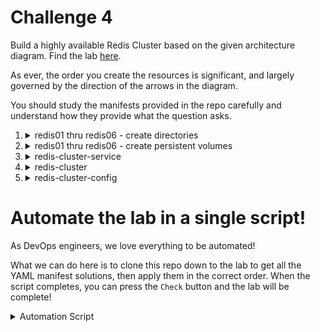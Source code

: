 # Challenge 4

Build a highly available Redis Cluster based on the given architecture diagram. Find the lab [here](https://kodekloud.com/topic/kubernetes-challenge-4/).

As ever, the order you create the resources is significant, and largely governed by the direction of the arrows in the diagram.

You should study the manifests provided in the repo carefully and understand how they provide what the question asks.


1.  <details>
    <summary>redis01 thru redis06 - create directories</summary>

    </br>Using a shell for loop, we can create all of these at once.

    1.  <details>
        <summary>Determine the name of the worker node</summary>

        ```bash
        kubectl get nodes
        ```

        </details>

    1.  <details>
        <summary>ssh to the worker node</summary>

        ```bash
        ssh node01
        ```
        </details>

    1.  <details>
        <summary>Create the required directories</summary>

        ```bash
        for i in $(seq 1 6) ; do mkdir "/redis0$i" ; done
        ```

        Verify

        ```bash
        ls -ld /redis*
        ```

        Now exit ther worker node with `CTRL-D` or `exit`

        </details>
    </details>

1.  <details>
    <summary>redis01 thru redis06 - create persistent volumes</summary>

    You could create a manifest for each persistent volume individually, but that's repetetive and time consuming, so let's instead use the power of Linux for loops, [heredocs](https://linuxize.com/post/bash-heredoc/) and variable substitution!

    The manifest will be generated once for each value 1 thru 6 and each one piped into `kubectl` which will apply it.

    ```bash
    for i in $(seq 1 6)
    do
    cat <<EOF | kubectl apply -f -
    apiVersion: v1
    kind: PersistentVolume
    metadata:
      name: redis0$i
    spec:
      capacity:
        storage: 1Gi
      volumeMode: Filesystem
      accessModes:
        - ReadWriteOnce
      hostPath:
        path: /redis0$i
    EOF
    done
    ```

    Or, you could apply the [manifest](./pv-cluster.yaml) provided which demonstrates the use of `list` when applying multiple resources, however it is a lot of repetition!

    </details>

1.  <details>
    <summary>redis-cluster-service</summary>

    </br>Because the redis cluster is a StatefulSet, it is necessay for a service to exist first, as the StatefulSet manifest refers to it by name.

    Apply the [manifest](./redis-cluster-service.yaml)

1.  <details>
    <summary>redis-cluster</summary>

    </br>Apply the [manifest](./redis-statefulset.yaml)

    </details>

1.  <details>
    <summary>redis-cluster-config</summary>

    </br>Now we boot the redis cluster. We have to execute a command at the first replica in the StatefulSet, i.e. `redis-cluster-0`. The command to run is provided in the question, however what it does is to get the IPs of all the cluster member pods using jsonpath and provides it as arguments to the cluster initialization tool.

    It will ask you if you want to proceeed. Type `yes`

    ```bash
    kubectl exec -it redis-cluster-0 -- redis-cli --cluster create --cluster-replicas 1 \
        $(kubectl get pods -l app=redis-cluster -o jsonpath='{range.items[*]}{.status.podIP}:6379 {end}')
    ```

    </detail>

# Automate the lab in a single script!

As DevOps engineers, we love everything to be automated!

What we can do here is to clone this repo down to the lab to get all the YAML manifest solutions, then apply them in the correct order. When the script completes, you can press the `Check` button and the lab will be complete!


<details>
<summary>Automation Script</summary>

Paste this entire script to the lab terminal, sit back and enjoy!

```bash
{
  ### Clone this repo to get the manifests
  git clone --depth 1 https://github.com/kodekloudhub/kubernetes-challenges.git

  ### Create PV directories on node01
  # See https://www.cyberciti.biz/faq/unix-linux-execute-command-using-ssh/
  ssh node01 'for i in $(seq 1 6) ; do mkdir "/redis0$i" ; done'

  ### Create PVs
  for i in $(seq 1 6)
  do
    cat <<EOF | kubectl apply -f -
apiVersion: v1
kind: PersistentVolume
metadata:
  name: redis0$i
spec:
  capacity:
    storage: 1Gi
  volumeMode: Filesystem
  accessModes:
    - ReadWriteOnce
  hostPath:
    path: /redis0$i
EOF
  done

  ### Create service
  kubectl apply -f kubernetes-challenges/challenge-4/redis-cluster-service.yaml

  ### Create redis-cluster
  kubectl apply -f kubernetes-challenges/challenge-4/redis-statefulset.yaml

  # It takes about a minute for all pods to be running
  echo "Waiting up to 120s for all pods in statefulset to start"
  sleep 15 # First pod needs to appear before following wait will work
  kubectl wait --for jsonpath='{.status.readyReplicas}'=6 statefulset/redis-cluster --timeout 105s

  if [ $? -ne 0 ]
  then
      echo "The statefulset did not start correctly. Please reload the lab and try again."
      echo "If the issue persists, please report it in Slack in kubernetes-challenges channel"
      echo "https://kodekloud.slack.com/archives/C02LS58EGQ4"
      cd ~
      echo "Press CTRL-C to exit"
      read x
  fi

  ### Cluster config.
  # Here we have to automatically answer the question, so we pipe "yes" into the command
  echo "yes" | kubectl exec -it redis-cluster-0 -- redis-cli --cluster create --cluster-replicas 1 \
      $(kubectl get pods -l app=redis-cluster -o jsonpath='{range.items[*]}{.status.podIP}:6379 {end}')

  echo -e "\nAutomation complete. Press the Check button.\n"
}
```
</details>